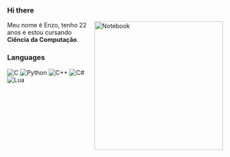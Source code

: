 ### Hi there

<img src="https://raw.githubusercontent.com/MicaelliMedeiros/micaellimedeiros/master/image/computer-illustration.png" min-width="3000px" max-width="300px" width="300px" align="right" alt="Notebook">

<p align="left"> 
  Meu nome é Enzo, tenho 22 anos e estou cursando <strong>Ciência da Computação</strong>.<br>
</p>

### Languages
![C](https://img.shields.io/badge/-C-0095d5?style=for-the-badge&logo=C&logoColor=fff)
![Python](https://img.shields.io/badge/-Python-3776ab?style=for-the-badge&logo=python&logoColor=fff)
![C++](https://img.shields.io/badge/-c++-048?style=for-the-badge&logo=cplusplus&logoColor=fff)
![C#](https://img.shields.io/badge/-C%23-201155?style=for-the-badge&logo=csharp&logoColor=fff)
![Lua](https://img.shields.io/badge/-lua-000080?style=for-the-badge&logo=lua&logoColor=fff)

 
 
